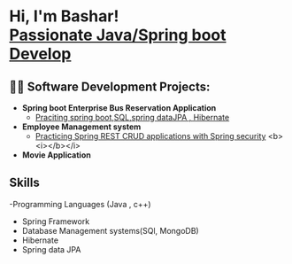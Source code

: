 <h1>Hi, I'm Bashar! <br/><a href="https://github.com/joshmadakor1">Passionate Java/Spring boot Develop</a> <a href="https://www.linkedin.com/in/joshmadakor/"></a> <a href="https://www.youtube.com/c/joshmadakor"></a></h1>

<h2>👨‍💻 Software Development Projects:</h2>

- <b>Spring boot Enterprise Bus Reservation Application</b>
  - [Praciting spring boot,SQL,spring dataJPA , Hibernate]([https://github.com/joshmadakor1/Algorithms-Practice](https://github.com/BasharAhmed23/Reservation-Application/tree/master))
- <b>Employee Management system</b>
  - [Practicing Spring REST CRUD applications with Spring security]([https://github.com/joshmadakor1/4chan-Image-Analysis-Middleware-C964](https://github.com/BasharAhmed23/Employee-management-system/tree/master)) <b><i></b></i>
- <b>Movie Application</b>
 
<h2>Skills</h2>

-Programming Languages (Java , c++)
- Spring Framework
- Database Management systems(SQl, MongoDB)
- Hibernate
- Spring data JPA
  
